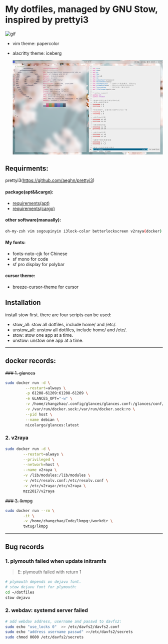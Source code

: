 # My dotfiles, managed by GNU Stow, inspired by prettyi3

![gif](https://thumbs.gfycat.com/AlarmingCoordinatedEarwig-max-1mb.gif)

- vim theme: papercolor
- alacritty theme: iceberg

    ![shot](wallpaper/.local/wallpaper/shot.png)

## **Requirments:**

prettyi3(https://github.com/aeghn/prettyi3)

#### **package(apt&&cargo):**
- [requirements(apt)](requirements.apt)
- [requirements(cargo)](requirements.cargo)

#### **other software(manually):**
```bash
oh-my-zsh vim sogoupinyin i3lock-color betterlockscreen v2raya(docker) docker code wemeet
```

#### **My fonts:**
- fonts-noto-cjk for Chinese                                  
- sf mono for code
- sf pro display for polybar

#### **cursor theme:**
- breeze-cursor-theme for cursor

## **Installation**
install stow first.
there are four scripts can be used:

- stow_all:  stow all dotfiles, include home/ and /etc/.
- unstow_all:  unstow all dotfiles, include home/ and /etc/.
- stow:  stow one app at a time.
- unstow:  unstow one app at a time.

---------------------------------------------------------------

## **docker records:**
~~### 1. glances~~

```bash
sudo docker run -d \
         --restart=always \
         -p 61208-61209:61208-61209 \
         -e GLANCES_OPT="-w" \
         -v /home/zhangzhao/.config/glances/glances.conf:/glances/conf/glances.conf \
         -v /var/run/docker.sock:/var/run/docker.sock:ro \
         --pid host \
         --name debian \
         nicolargo/glances:latest
```

### 2. v2raya

```bash
sudo docker run -d \
        --restart=always \
        --privileged \
        --network=host \
        --name v2raya \
        -v /lib/modules:/lib/modules \
        -v /etc/resolv.conf:/etc/resolv.conf \
        -v /etc/v2raya:/etc/v2raya \
        mzz2017/v2raya
```

~~### 3. lkmpg~~

```bash
sudo docker run --rm \
        -it \
        -v /home/zhangzhao/Code/lkmpg:/workdir \
        twtug/lkmpg
```

---------------------------------------------------------------

## **Bug records**

### 1. plymouth failed when update initramfs

> E: plymouth failed with return 1

```bash
# plymouth depends on dejavu font.
# stow dejavu font for plymouth:
cd ~/dotfiles
stow dejavu
```

### 2. webdav: systemd server failed

```bash
# add webdav address, username and passwd to davfs2:
sudo echo "use_locks 0"  >> /etc/davfs2/davfs2.conf
sudo echo "address username passwd" >>/etc/davfs2/secrets
sudo chmod 0600 /etc/davfs2/secrets
```


